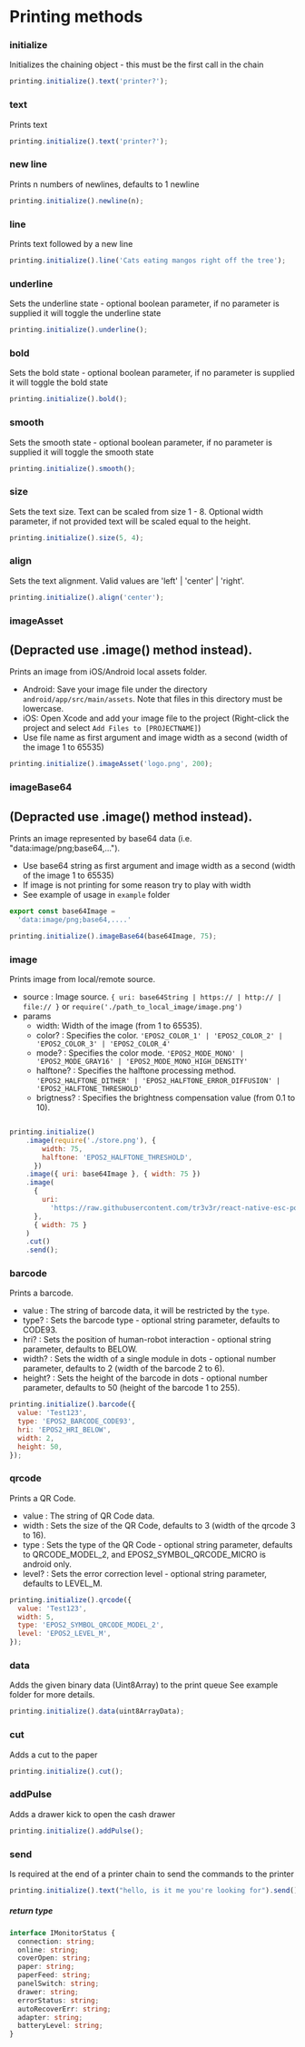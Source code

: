 # Printing methods

### initialize

Initializes the chaining object - this must be the first call in the chain

```javascript
printing.initialize().text('printer?');
```

### text

Prints text

```javascript
printing.initialize().text('printer?');
```

### new line

Prints n numbers of newlines, defaults to 1 newline

```javascript
printing.initialize().newline(n);
```

### line

Prints text followed by a new line

```javascript
printing.initialize().line('Cats eating mangos right off the tree');
```

### underline

Sets the underline state - optional boolean parameter, if no parameter is supplied it will toggle the underline state

```javascript
printing.initialize().underline();
```

### bold

Sets the bold state - optional boolean parameter, if no parameter is supplied it will toggle the bold state

```javascript
printing.initialize().bold();
```

### smooth

Sets the smooth state - optional boolean parameter, if no parameter is supplied it will toggle the smooth state

```javascript
printing.initialize().smooth();
```

### size

Sets the text size. Text can be scaled from size 1 - 8. Optional width parameter, if not provided text will be scaled equal to the height.

```javascript
printing.initialize().size(5, 4);
```

### align

Sets the text alignment. Valid values are 'left' | 'center' | 'right'.

```javascript
printing.initialize().align('center');
```

### imageAsset

## (Depracted use .image() method instead).
Prints an image from iOS/Android local assets folder.

- Android: Save your image file under the directory `android/app/src/main/assets`. Note that files in this directory must be lowercase.
- iOS: Open Xcode and add your image file to the project (Right-click the project and select `Add Files to [PROJECTNAME]`)
- Use file name as first argument and image width as a second (width of the image 1 to 65535)

```javascript
printing.initialize().imageAsset('logo.png', 200);
```

### imageBase64

## (Depracted use .image() method instead).
Prints an image represented by base64 data (i.e. "data:image/png;base64,...").

- Use base64 string as first argument and image width as a second (width of the image 1 to 65535)
- If image is not printing for some reason try to play with width
- See example of usage in `example` folder

```javascript
export const base64Image =
  'data:image/png;base64,....'

printing.initialize().imageBase64(base64Image, 75);
```

### image

Prints image from local/remote source.

- source : Image source. `{ uri: base64String | https:// | http:// | file:// }` or `require('./path_to_local_image/image.png')`
- params
  - width: Width of the image (from 1 to 65535).
  - color? : Specifies the color. `'EPOS2_COLOR_1' | 'EPOS2_COLOR_2' | 'EPOS2_COLOR_3' | 'EPOS2_COLOR_4'`
  - mode? : Specifies the color mode. `'EPOS2_MODE_MONO' | 'EPOS2_MODE_GRAY16' | 'EPOS2_MODE_MONO_HIGH_DENSITY'`
  - halftone? : Specifies the halftone processing method. `'EPOS2_HALFTONE_DITHER' | 'EPOS2_HALFTONE_ERROR_DIFFUSION' | 'EPOS2_HALFTONE_THRESHOLD'`
  - brigtness? : Specifies the brightness compensation value (from 0.1 to 10).

```javascript

printing.initialize()
    .image(require('./store.png'), {
        width: 75,
        halftone: 'EPOS2_HALFTONE_THRESHOLD',
      })
    .image({ uri: base64Image }, { width: 75 })
    .image(
      {
        uri:
          'https://raw.githubusercontent.com/tr3v3r/react-native-esc-pos-printer/main/ios/store.png',
      },
      { width: 75 }
    )
    .cut()
    .send();
```

### barcode

Prints a barcode.

- value : The string of barcode data, it will be restricted by the `type`.
- type? : Sets the barcode type - optional string parameter, defaults to CODE93.
- hri? : Sets the position of human-robot interaction - optional string parameter, defaults to BELOW.
- width? : Sets the width of a single module in dots - optional number parameter, defaults to 2 (width of the barcode 2 to 6).
- height? : Sets the height of the barcode in dots - optional number parameter, defaults to 50 (height of the barcode 1 to 255).

```javascript
printing.initialize().barcode({
  value: 'Test123',
  type: 'EPOS2_BARCODE_CODE93',
  hri: 'EPOS2_HRI_BELOW',
  width: 2,
  height: 50,
});
```

### qrcode

Prints a QR Code.

- value : The string of QR Code data.
- width : Sets the size of the QR Code, defaults to 3 (width of the qrcode 3 to 16).
- type : Sets the type of the QR Code - optional string parameter, defaults to QRCODE_MODEL_2, and EPOS2_SYMBOL_QRCODE_MICRO is android only.
- level? : Sets the error correction level - optional string parameter, defaults to LEVEL_M.


```javascript
printing.initialize().qrcode({
  value: 'Test123',
  width: 5,
  type: 'EPOS2_SYMBOL_QRCODE_MODEL_2',
  level: 'EPOS2_LEVEL_M',
});
```

### data
Adds the given binary data (Uint8Array) to the print queue
See example folder for more details.

```javascript
printing.initialize().data(uint8ArrayData);
```

### cut

Adds a cut to the paper

```javascript
printing.initialize().cut();
```

### addPulse

Adds a drawer kick to open the cash drawer

```javascript
printing.initialize().addPulse();
```

### send

Is required at the end of a printer chain to send the commands to the printer

```javascript
printing.initialize().text("hello, is it me you're looking for").send();
```

##### return type

```typescript
interface IMonitorStatus {
  connection: string;
  online: string;
  coverOpen: string;
  paper: string;
  paperFeed: string;
  panelSwitch: string;
  drawer: string;
  errorStatus: string;
  autoRecoverErr: string;
  adapter: string;
  batteryLevel: string;
}
```

